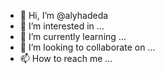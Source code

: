 - 👋 Hi, I’m @alyhadeda
- 👀 I’m interested in ...
- 🌱 I’m currently learning ...
- 💞️ I’m looking to collaborate on ...
- 📫 How to reach me ...

<!---
alyhadeda/alyhadeda is a ✨ special ✨ repository because its `README.md` (this file) appears on your GitHub profile.
You can click the Preview link to take a look at your changes.
--->
